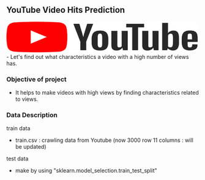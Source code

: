 ## YouTube Video Hits Prediction

<img src="image/youtube_title.png" alt="subject_image" width="500" height="80">
- Let's find out what characteristics a video with a high number of views has.


### Objective of project

- It helps to make videos with high views by finding characteristics related to views.

### Data Description

train data
- train.csv : crawling data from Youtube (now 3000 row 11 columns : will be updated)

test data
- make by using "sklearn.model_selection.train_test_split"
